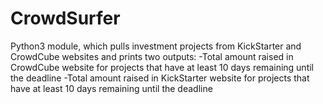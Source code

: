 # CrowdSurfer
Python3 module, which pulls investment projects from KickStarter and CrowdCube websites and prints two outputs:
   -Total amount raised in CrowdCube website for projects that have at least 10 days remaining until the deadline
   -Total amount raised in KickStarter website for projects that have at least 10 days remaining until the deadline
